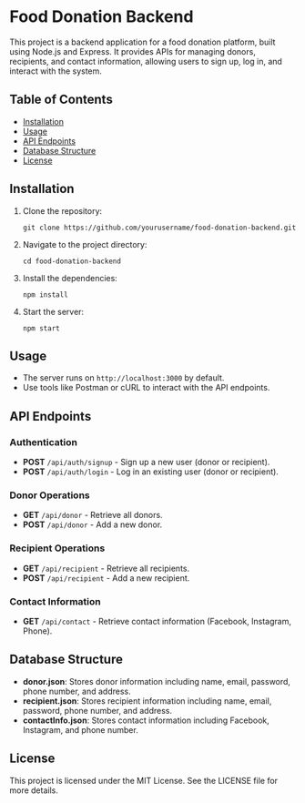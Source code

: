 # Food Donation Backend

This project is a backend application for a food donation platform, built using Node.js and Express. It provides APIs for managing donors, recipients, and contact information, allowing users to sign up, log in, and interact with the system.

## Table of Contents

- [Installation](#installation)
- [Usage](#usage)
- [API Endpoints](#api-endpoints)
- [Database Structure](#database-structure)
- [License](#license)

## Installation

1. Clone the repository:
   ```
   git clone https://github.com/yourusername/food-donation-backend.git
   ```

2. Navigate to the project directory:
   ```
   cd food-donation-backend
   ```

3. Install the dependencies:
   ```
   npm install
   ```

4. Start the server:
   ```
   npm start
   ```

## Usage

- The server runs on `http://localhost:3000` by default.
- Use tools like Postman or cURL to interact with the API endpoints.

## API Endpoints

### Authentication
- **POST** `/api/auth/signup` - Sign up a new user (donor or recipient).
- **POST** `/api/auth/login` - Log in an existing user (donor or recipient).

### Donor Operations
- **GET** `/api/donor` - Retrieve all donors.
- **POST** `/api/donor` - Add a new donor.

### Recipient Operations
- **GET** `/api/recipient` - Retrieve all recipients.
- **POST** `/api/recipient` - Add a new recipient.

### Contact Information
- **GET** `/api/contact` - Retrieve contact information (Facebook, Instagram, Phone).

## Database Structure

- **donor.json**: Stores donor information including name, email, password, phone number, and address.
- **recipient.json**: Stores recipient information including name, email, password, phone number, and address.
- **contactInfo.json**: Stores contact information including Facebook, Instagram, and phone number.

## License

This project is licensed under the MIT License. See the LICENSE file for more details.